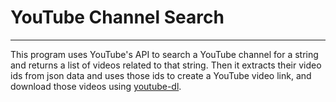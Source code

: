 # YouTube Channel Search
---

This program uses YouTube's API to search a
YouTube channel for a string and returns a
list of videos related to that string. Then
it extracts their video ids from json data
and uses those ids to create a YouTube
video link, and download those videos using
[youtube-dl](https://github.com/ytdl-org/youtube-dl/).
